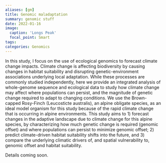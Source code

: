```yaml
---
aliases: [gm]
title: Genomic maladaptation
summary: genomic stuff
date: 2022-01-16
image:
  caption: 'Longs Peak'
  focal_point: Smart
tags:
categories: Genomics
---
```


In this study, I focus on the use of ecological genomics to forecast climate change impacts. Climate change is affecting biodiversity by causing changes in habitat suitability and disrupting genetic-environment associations underlying local adaptation. While these processes are commonly studied independently, here we provide an integrated analysis of whole-genome sequence and ecological data to study how climate change may affect where populations can persist, and the magnitude of genetic change required to adapt to changing conditions. We use the Brown-capped Rosy-Finch (Leucosticte australis), an alpine obligate species, as an ideal model organism for this study because of the rapid climate change that is occurring in alpine environments. This study aims to 1) forecast changes in the adaptive landscape due to climate change for this alpine species, by characterizing how much genetic change is required (genomic offset) and where populations can persist to minimize genomic offset; 2) predict climate-driven habitat suitability shifts into the future, and 3) compare the underlying climatic drivers of, and spatial vulnerability to, genomic offset and habitat suitability.

Details coming soon.